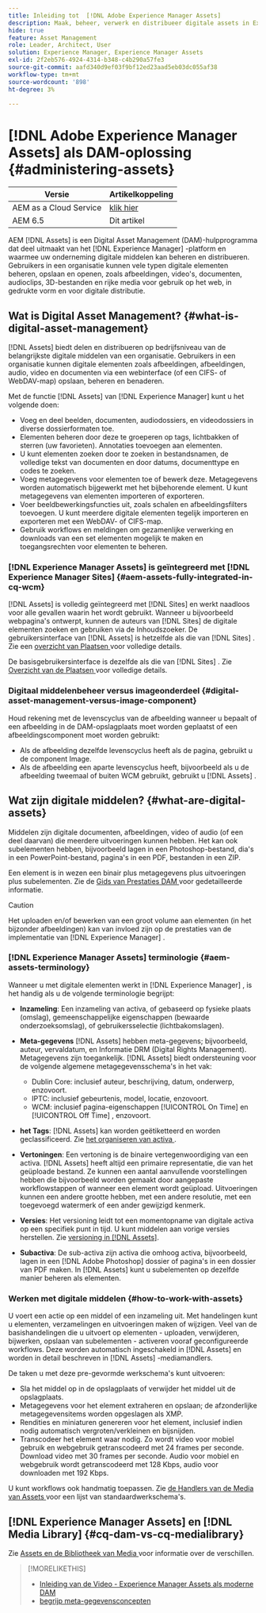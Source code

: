 ```yaml
---
title: Inleiding tot  [!DNL Adobe Experience Manager Assets]
description: Maak, beheer, verwerk en distribueer digitale assets in Experience Manager. In deze handleidingen worden best practices, toegankelijkheidsfuncties en het gebruik van AEM 6.5 LTS-assets beschreven.
hide: true
feature: Asset Management
role: Leader, Architect, User
solution: Experience Manager, Experience Manager Assets
exl-id: 2f2eb576-4924-4314-b348-c4b290a57fe3
source-git-commit: aafd340d9ef03f9bf12ed23aad5eb03dc055af38
workflow-type: tm+mt
source-wordcount: '898'
ht-degree: 3%

---
```


# [!DNL Adobe Experience Manager Assets] als DAM-oplossing {#administering-assets}

| Versie | Artikelkoppeling |
| -------- | ---------------------------- |
| AEM as a Cloud Service | [ klik hier ](https://experienceleague.adobe.com/en/docs/experience-manager-cloud-service/content/assets/overview) |
| AEM 6.5 | Dit artikel |

AEM [!DNL Assets] is een Digital Asset Management (DAM)-hulpprogramma dat deel uitmaakt van het [!DNL Experience Manager] -platform en waarmee uw onderneming digitale middelen kan beheren en distribueren. Gebruikers in een organisatie kunnen vele typen digitale elementen beheren, opslaan en openen, zoals afbeeldingen, video&#39;s, documenten, audioclips, 3D-bestanden en rijke media voor gebruik op het web, in gedrukte vorm en voor digitale distributie.

## Wat is Digital Asset Management? {#what-is-digital-asset-management}

[!DNL Assets] biedt delen en distribueren op bedrijfsniveau van de belangrijkste digitale middelen van een organisatie. Gebruikers in een organisatie kunnen digitale elementen zoals afbeeldingen, afbeeldingen, audio, video en documenten via een webinterface (of een CIFS- of WebDAV-map) opslaan, beheren en benaderen.

Met de functie [!DNL Assets] van [!DNL Experience Manager] kunt u het volgende doen:

* Voeg en deel beelden, documenten, audiodossiers, en videodossiers in diverse dossierformaten toe.
* Elementen beheren door deze te groeperen op tags, lichtbakken of sterren (uw favorieten). Annotaties toevoegen aan elementen.
* U kunt elementen zoeken door te zoeken in bestandsnamen, de volledige tekst van documenten en door datums, documenttype en codes te zoeken.
* Voeg metagegevens voor elementen toe of bewerk deze. Metagegevens worden automatisch bijgewerkt met het bijbehorende element. U kunt metagegevens van elementen importeren of exporteren.
* Voer beeldbewerkingsfuncties uit, zoals schalen en afbeeldingsfilters toevoegen. U kunt meerdere digitale elementen tegelijk importeren en exporteren met een WebDAV- of CIFS-map.
* Gebruik workflows en meldingen om gezamenlijke verwerking en downloads van een set elementen mogelijk te maken en toegangsrechten voor elementen te beheren.

### [!DNL Experience Manager Assets] is geïntegreerd met [!DNL Experience Manager Sites] {#aem-assets-fully-integrated-in-cq-wcm}

[!DNL Assets] is volledig geïntegreerd met [!DNL Sites] en werkt naadloos voor alle gevallen waarin het wordt gebruikt. Wanneer u bijvoorbeeld webpagina&#39;s ontwerpt, kunnen de auteurs van [!DNL Sites] de digitale elementen zoeken en gebruiken via de Inhoudszoeker. De gebruikersinterface van [!DNL Assets] is hetzelfde als die van [!DNL Sites] . Zie een [ overzicht van Plaatsen ](/help/sites-authoring/page-authoring.md) voor volledige details.

De basisgebruikersinterface is dezelfde als die van [!DNL Sites] . Zie [ Overzicht van de Plaatsen ](/help/sites-authoring/page-authoring.md) voor volledige details.

### Digitaal middelenbeheer versus imageonderdeel {#digital-asset-management-versus-image-component}

Houd rekening met de levenscyclus van de afbeelding wanneer u bepaalt of een afbeelding in de DAM-opslagplaats moet worden geplaatst of een afbeeldingscomponent moet worden gebruikt:

* Als de afbeelding dezelfde levenscyclus heeft als de pagina, gebruikt u de component Image.
* Als de afbeelding een aparte levenscyclus heeft, bijvoorbeeld als u de afbeelding tweemaal of buiten WCM gebruikt, gebruikt u [!DNL Assets] .

## Wat zijn digitale middelen? {#what-are-digital-assets}

Middelen zijn digitale documenten, afbeeldingen, video of audio (of een deel daarvan) die meerdere uitvoeringen kunnen hebben. Het kan ook subelementen hebben, bijvoorbeeld lagen in een Photoshop-bestand, dia&#39;s in een PowerPoint-bestand, pagina&#39;s in een PDF, bestanden in een ZIP.

Een element is in wezen een binair plus metagegevens plus uitvoeringen plus subelementen. Zie de [ Gids van Prestaties DAM ](/help/sites-deploying/assets-performance-sizing.md) voor gedetailleerde informatie.

>[!CAUTION]
>
>Het uploaden en/of bewerken van een groot volume aan elementen (in het bijzonder afbeeldingen) kan van invloed zijn op de prestaties van de implementatie van [!DNL Experience Manager] .

### [!DNL Experience Manager Assets] terminologie {#aem-assets-terminology}

Wanneer u met digitale elementen werkt in [!DNL Experience Manager] , is het handig als u de volgende terminologie begrijpt:

* **Inzameling**: Een inzameling van activa, of gebaseerd op fysieke plaats (omslag), gemeenschappelijke eigenschappen (bewaarde onderzoeksomslag), of gebruikersselectie (lichtbakomslagen).

* **Meta-gegevens** [!DNL Assets] hebben meta-gegevens; bijvoorbeeld, auteur, vervaldatum, en Informatie DRM (Digital Rights Management). Metagegevens zijn toegankelijk. [!DNL Assets] biedt ondersteuning voor de volgende algemene metagegevensschema&#39;s in het vak:

   * Dublin Core: inclusief auteur, beschrijving, datum, onderwerp, enzovoort.
   * IPTC: inclusief gebeurtenis, model, locatie, enzovoort.
   * WCM: inclusief pagina-eigenschappen [!UICONTROL On Time] en [!UICONTROL Off Time] , enzovoort.

* **het Tags**: [!DNL Assets] kan worden geëtiketteerd en worden geclassificeerd. Zie [ het organiseren van activa ](/help/assets/organize-assets.md).

* **Vertoningen**: Een vertoning is de binaire vertegenwoordiging van een activa. [!DNL Assets] heeft altijd een primaire representatie, die van het geüploade bestand. Ze kunnen een aantal aanvullende voorstellingen hebben die bijvoorbeeld worden gemaakt door aangepaste workflowstappen of wanneer een element wordt geüpload. Uitvoeringen kunnen een andere grootte hebben, met een andere resolutie, met een toegevoegd watermerk of een ander gewijzigd kenmerk.

* **Versies**: Het versioning leidt tot een momentopname van digitale activa op een specifiek punt in tijd. U kunt middelen aan vorige versies herstellen. Zie [ versioning in  [!DNL Assets]](manage-assets.md#asset-versioning).

* **Subactiva**: De sub-activa zijn activa die omhoog activa, bijvoorbeeld, lagen in een [!DNL Adobe Photoshop] dossier of pagina&#39;s in een dossier van PDF maken. In [!DNL Assets] kunt u subelementen op dezelfde manier beheren als elementen.

### Werken met digitale middelen {#how-to-work-with-assets}

U voert een actie op een middel of een inzameling uit. Met handelingen kunt u elementen, verzamelingen en uitvoeringen maken of wijzigen. Veel van de basishandelingen die u uitvoert op elementen - uploaden, verwijderen, bijwerken, opslaan van subelementen - activeren vooraf geconfigureerde workflows. Deze worden automatisch ingeschakeld in [!DNL Assets] en worden in detail beschreven in [!DNL Assets] -mediamandlers.

De taken u met deze pre-gevormde werkschema&#39;s kunt uitvoeren:

* Sla het middel op in de opslagplaats of verwijder het middel uit de opslagplaats.
* Metagegevens voor het element extraheren en opslaan; de afzonderlijke metagegevensitems worden opgeslagen als XMP.
* Rendities en miniaturen genereren voor het element, inclusief indien nodig automatisch vergroten/verkleinen en bijsnijden.
* Transcodeer het element waar nodig. Zo wordt video voor mobiel gebruik en webgebruik getranscodeerd met 24 frames per seconde. Download video met 30 frames per seconde. Audio voor mobiel en webgebruik wordt getranscodeerd met 128 Kbps, audio voor downloaden met 192 Kbps.

U kunt workflows ook handmatig toepassen. Zie [ de Handlers van de Media van Assets ](media-handlers.md) voor een lijst van standaardwerkschema&#39;s.

## [!DNL Experience Manager Assets] en [!DNL Media Library] {#cq-dam-vs-cq-medialibrary}

Zie [ Assets en de Bibliotheek van Media ](medialibrary.md) voor informatie over de verschillen.

>[!MORELIKETHIS]
>
>* [ Inleiding van de Video - Experience Manager Assets als moderne DAM ](https://www.youtube.com/watch?v=PBwQqZgC-yo)
>* [ begrijp meta-gegevensconcepten ](/help/assets/metadata-concepts.md)
